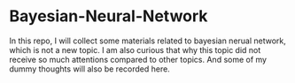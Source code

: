 # Bayesian-Neural-Network

In this repo, I will collect some materials related to bayesian nerual network, which is not a new topic. I am also curious that why this topic did not receive so much attentions compared to other topics. And some of my dummy thoughts will also be recorded here.
